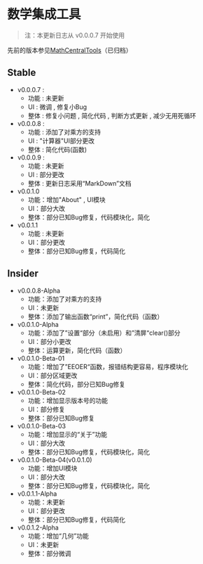 # 数学集成工具

> 注：本更新日志从 v0.0.0.7 开始使用

先前的版本参见[MathCentralTools](https://github.com/FTS427/MathCentralTools)（已归档）

## Stable

- v0.0.0.7 :
  - 功能 : 未更新
  - UI : 微调 , 修复小Bug
  - 整体 : 修复小问题 , 简化代码 , 判断方式更新 , 减少无用死循环
- v0.0.0.8 :
  - 功能 : 添加了对乘方的支持
  - UI : "计算器"UI部分更改
  - 整体 : 简化代码(函数)
- v0.0.0.9 :
  - 功能 : 未更新
  - UI : 部分更改
  - 整体 : 更新日志采用“MarkDown”文档
- v0.0.1.0
  - 功能：增加"About" , UI模块
  - UI：部分大改
  - 整体：部分已知Bug修复，代码模块化，简化
- v0.0.1.1
  - 功能 : 未更新
  - UI：部分更改
  - 整体：部分已知Bug修复，代码简化

## Insider

- v0.0.0.8-Alpha
  - 功能：添加了对乘方的支持
  - UI：未更新
  - 整体：添加了输出函数“print”，简化代码（函数）
- v0.0.1.0-Alpha
  - 功能：添加了”设置“部分（未启用）和”清屏“clear()部分
  - UI：部分小更改
  - 整体：运算更新，简化代码（函数）
- v0.0.1.0-Beta-01
  - 功能：增加了”EEOER“函数，报错结构更容易，程序模块化
  - UI：部分区域更改
  - 整体：简化代码，部分已知Bug修复
- v0.0.1.0-Beta-02
  - 功能：增加显示版本号的功能
  - UI：部分修复
  - 整体：部分已知Bug修复
- v0.0.1.0-Beta-03
  - 功能：增加显示的“关于”功能
  - UI：部分大改
  - 整体：部分已知Bug修复，代码模块化，简化
- v0.0.1.0-Beta-04(v0.0.1.0)
  - 功能：增加UI模块
  - UI：部分大改
  - 整体：部分已知Bug修复，代码模块化，简化
- v0.0.1.1-Alpha
  - 功能：未更新
  - UI：部分更改
  - 整体：部分已知Bug修复，代码简化
- v0.0.1.2-Alpha
  - 功能：增加“几何”功能
  - UI：未更新
  - 整体：部分微调

